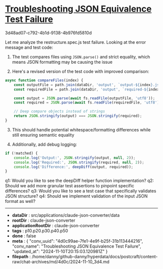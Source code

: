 # [Troubleshooting JSON Equivalence Test Failure](https://claude.ai/chat/4d0c99ae-7fe1-4e9f-b25f-31b113444216)

3d48ad07-c792-4b1d-9138-4b976fd5810d

 Let me analyze the restructure.spec.js test failure. Looking at the error message and test code:

1. The test compares files using `JSON.parse()` and strict equality, which means JSON formatting may be causing the issue

2. Here's a revised version of the test code with improved comparison:

```javascript
async function compareFiles(index) {
    const outputFile = path.join(dataDir, 'output', `output-${index}.json`);
    const requiredFile = path.join(dataDir, 'output', `required-${index}.json`);

    const output = JSON.parse(await fs.readFile(outputFile, 'utf8'));
    const required = JSON.parse(await fs.readFile(requiredFile, 'utf8'));

    // Deep compare objects instead of strings
    return JSON.stringify(output) === JSON.stringify(required); 
}
```

3. This should handle potential whitespace/formatting differences while still ensuring semantic equality

4. Additionally, add debug logging:

```javascript
if (!matched) {
    console.log('Output:', JSON.stringify(output, null, 2));
    console.log('Required:', JSON.stringify(required, null, 2)); 
    console.log('Difference:', deepDiff(output, required));
}
```

q1: Would you like to see the deepDiff helper function implementation?
q2: Should we add more granular test assertions to pinpoint specific differences?
q3: Would you like to see a test case that specifically validates JSON structure?
q4: Should we implement validation of the input JSON format as well?

---

* **dataDir** : src/applications/claude-json-converter/data
* **rootDir** : claude-json-converter
* **applicationRootDir** : claude-json-converter
* **tags** : p10.p20.p30.p40.p50
* **done** : false
* **meta** : {
  "conv_uuid": "4d0c99ae-7fe1-4e9f-b25f-31b113444216",
  "conv_name": "Troubleshooting JSON Equivalence Test Failure",
  "updated_at": "2024-11-10T20:15:03.120981Z"
}
* **filepath** : /home/danny/github-danny/hyperdata/docs/postcraft/content-raw/chat-archives/md/4d0c/2024-11-10_3d4.md